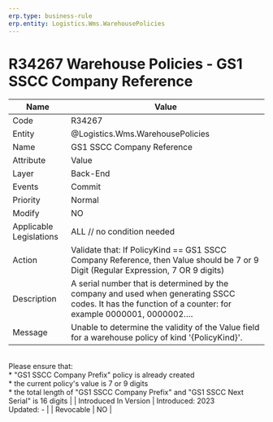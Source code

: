```yaml
---
erp.type: business-rule
erp.entity: Logistics.Wms.WarehousePolicies
---
```


# R34267 Warehouse Policies - GS1 SSCC Company Reference

| Name | Value |
| ---- | ----- |
| Code | R34267 |
| Entity | @Logistics.Wms.WarehousePolicies |
| Name | GS1 SSCC Company Reference |
| Attribute | Value |
| Layer | Back-End                                        |
| Events | Commit |
| Priority | Normal |
| Modify | NO |
| Applicable Legislations | ALL // no condition needed |
| Action | Validate that: If PolicyKind == GS1 SSCC Company Reference, then Value should be 7 or 9 Digit (Regular Expression, 7 OR 9 digits) |
| Description | A serial number that is determined by the company and used when generating SSCC codes. It has the function of a counter: for example 0000001, 0000002….|
| Message | Unable to determine the validity of the Value field for a warehouse policy of kind '{PolicyKind}'.
<br/> Please ensure that:
<br/> * "GS1 SSCC Company Prefix" policy is already created
<br/> * the current policy's value is 7 or 9 digits
<br/> * the total length of "GS1 SSCC Company Prefix" and "GS1 SSCC Next Serial" is 16 digits |
| Introduced In Version | Introduced: 2023<br>Updated: - |
| Revocable | NO |
